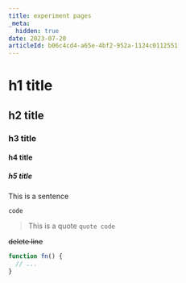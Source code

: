 ```yaml
---
title: experiment pages
_meta:
  hidden: true
date: 2023-07-20
articleId: b06c4cd4-a65e-4bf2-952a-1124c0112551
---
```


# h1 title

## h2 title

### h3 title

#### h4 title

##### h5 title

This is a sentence

`code`

> This is a quote
> `quote code`

~~delete line~~

```js
function fn() {
  // ...
}
```
